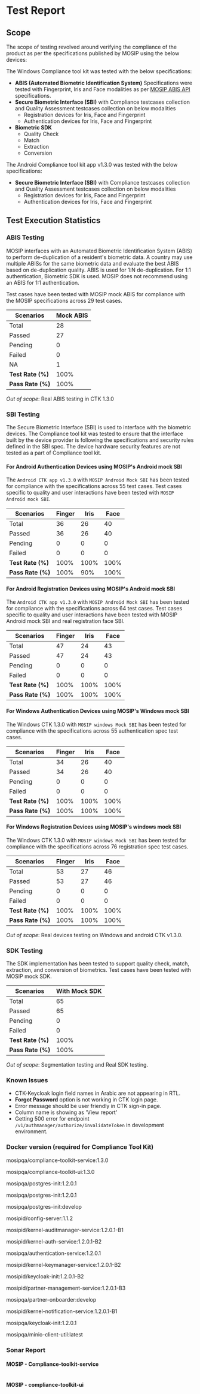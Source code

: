 # Test Report

## Scope

The scope of testing revolved around verifying the compliance of the product as per the specifications published by MOSIP using the below devices:

The Windows Compliance tool kit was tested with the below specifications:

* **ABIS (Automated Biometric Identification System)** Specifications were tested with Fingerprint, Iris and Face modalities as per [MOSIP ABIS API](https://docs.mosip.io/1.2.0/biometrics/abis-api) specifications.
* **Secure Biometric Interface (SBI)** with Compliance testcases collection and Quality Assessment testcases collection on below modalities
  * Registration devices for Iris, Face and Fingerprint
  * Authentication devices for Iris, Face and Fingerprint
* **Biometric SDK**
  * Quality Check
  * Match
  * Extraction
  * Conversion

The Android Compliance tool kit app v1.3.0 was tested with the below specifications:

* **Secure Biometric Interface (SBI)** with Compliance testcases collection and Quality Assessment testcases collection on below modalities
  * Registration devices for Iris, Face and Fingerprint
  * Authentication devices for Iris, Face and Fingerprint

## Test Execution Statistics

### ABIS Testing

MOSIP interfaces with an Automated Biometric Identification System (ABIS) to perform de-duplication of a resident's biometric data. A country may use multiple ABISs for the same biometric data and evaluate the best ABIS based on de-duplication quality. ABIS is used for 1:N de-duplication. For 1:1 authentication, Biometric SDK is used. MOSIP does not recommend using an ABIS for 1:1 authentication.

Test cases have been tested with MOSIP mock ABIS for compliance with the MOSIP specifications across 29 test cases.

| **Scenarios**     | **Mock ABIS** |
| ----------------- | ------------- |
| Total             | 28            |
| Passed            | 27            |
| Pending           | 0             |
| Failed            | 0             |
| NA                | 1             |
| **Test Rate (%)** | 100%          |
| **Pass Rate (%)** | 100%          |

_Out of scope_: Real ABIS testing in CTK 1.3.0

### SBI Testing

The Secure Biometric Interface (SBI) is used to interface with the biometric devices. The Compliance tool kit was tested to ensure that the interface built by the device provider is following the specifications and security rules defined in the SBI spec. The device hardware security features are not tested as a part of Compliance tool kit.

#### For Android Authentication Devices using MOSIP's Android mock SBI

The `Android CTK app v1.3.0` with `MOSIP Android Mock SBI` has been tested for compliance with the specifications across 55 test cases. Test cases specific to quality and user interactions have been tested with `MOSIP Android mock SBI`.

| **Scenarios**     | **Finger** | **Iris** | **Face** |
| ----------------- | ---------- | -------- | -------- |
| Total             | 36         | 26       | 40       |
| Passed            | 36         | 26       | 40       |
| Pending           | 0          | 0        | 0        |
| Failed            | 0          | 0        | 0        |
| **Test Rate (%)** | 100%       | 100%     | 100%     |
| **Pass Rate (%)** | 100%       | 90%      | 100%     |

#### For Android Registration Devices using MOSIP's Android mock SBI

The `Android CTK app v1.3.0` with `MOSIP Android Mock SBI` has been tested for compliance with the specifications across 64 test cases. Test cases specific to quality and user interactions have been tested with MOSIP Android mock SBI and real registration face SBI.

| **Scenarios**     | **Finger** | **Iris** | **Face** |
| ----------------- | ---------- | -------- | -------- |
| Total             | 47         | 24       | 43       |
| Passed            | 47         | 24       | 43       |
| Pending           | 0          | 0        | 0        |
| Failed            | 0          | 0        | 0        |
| **Test Rate (%)** | 100%       | 100%     | 100%     |
| **Pass Rate (%)** | 100%       | 100%     | 100%     |

#### For Windows Authentication Devices using MOSIP's Windows mock SBI

The Windows CTK 1.3.0 with `MOSIP windows Mock SBI` has been tested for compliance with the specifications across 55 authentication spec test cases.

| **Scenarios**     | **Finger** | **Iris** | **Face** |
| ----------------- | ---------- | -------- | -------- |
| Total             | 34         | 26       | 40       |
| Passed            | 34         | 26       | 40       |
| Pending           | 0          | 0        | 0        |
| Failed            | 0          | 0        | 0        |
| **Test Rate (%)** | 100%       | 100%     | 100%     |
| **Pass Rate (%)** | 100%       | 100%     | 100%     |

#### For Windows Registration Devices using MOSIP's windows mock SBI

The Windows CTK 1.3.0 with `MOSIP windows Mock SBI` has been tested for compliance with the specifications across 76 registration spec test cases.

| **Scenarios**     | **Finger** | **Iris** | **Face** |
| ----------------- | ---------- | -------- | -------- |
| Total             | 53         | 27       | 46       |
| Passed            | 53         | 27       | 46       |
| Pending           | 0          | 0        | 0        |
| Failed            | 0          | 0        | 0        |
| **Test Rate (%)** | 100%       | 100%     | 100%     |
| **Pass Rate (%)** | 100%       | 100%     | 100%     |

_Out of scope_: Real devices testing on Windows and android CTK v1.3.0.

### SDK Testing

The SDK implementation has been tested to support quality check, match, extraction, and conversion of biometrics. Test cases have been tested with MOSIP mock SDK.

| **Scenarios**     | **With Mock SDK** |
| ----------------- | ----------------- |
| Total             | 65                |
| Passed            | 65                |
| Pending           | 0                 |
| Failed            | 0                 |
| **Test Rate (%)** | 100%              |
| **Pass Rate (%)** | 100%              |

_Out of scope_: Segmentation testing and Real SDK testing.

### Known Issues

* CTK-Keycloak login field names in Arabic are not appearing in RTL.
* **Forgot Password** option is not working in CTK login page.
* Error message should be user friendly in CTK sign-in page.
* Column name is showing as 'View report'
* Getting 500 error for endpoint `/v1/authmanager/authorize/invalidateToken` in development environment.

### Docker version (required for Compliance Tool Kit)

mosipqa/compliance-toolkit-service:1.3.0

mosipqa/compliance-toolkit-ui:1.3.0

mosipqa/postgres-init:1.2.0.1

mosipqa/postgres-init:1.2.0.1

mosipqa/postgres-init:develop

mosipid/config-server:1.1.2

mosipid/kernel-auditmanager-service:1.2.0.1-B1

mosipid/kernel-auth-service:1.2.0.1-B2

mosipqa/authentication-service:1.2.0.1

mosipid/kernel-keymanager-service:1.2.0.1-B2

mosipid/keycloak-init:1.2.0.1-B2

mosipid/partner-management-service:1.2.0.1-B3

mosipqa/partner-onboarder:develop

mosipid/kernel-notification-service:1.2.0.1-B1

mosipqa/keycloak-init:1.2.0.1

mosipqa/minio-client-util:latest

### Sonar Report

#### MOSIP - Compliance-toolkit-service

<figure><img src=".gitbook/assets/ctk-sonar1.png" alt=""><figcaption></figcaption></figure>

#### MOSIP - compliance-toolkit-ui

<figure><img src=".gitbook/assets/ctk-sonar2.png" alt=""><figcaption></figcaption></figure>
